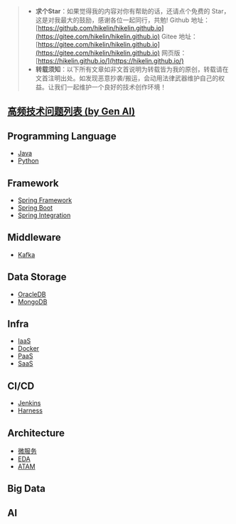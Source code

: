 > - **求个Star**：如果觉得我的内容对你有帮助的话，还请点个免费的 Star，这是对我最大的鼓励，感谢各位一起同行，共勉! Github 地址：[https://github.com/hikelin/hikelin.github.io](https://gitee.com/hikelin/hikelin.github.io)  Gitee 地址：[https://gitee.com/hikelin/hikelin.github.io](https://gitee.com/hikelin/hikelin.github.io) 网页版： [https://hikelin.github.io/](https://hikelin.github.io/)
> - **转载须知**：以下所有文章如非文首说明为转载皆为我的原创，转载请在文首注明出处。如发现恶意抄袭/搬运，会动用法律武器维护自己的权益。让我们一起维护一个良好的技术创作环境！

## [高频技术问题列表 (by Gen AI)](./docs/ai-gen)

## Programming Language

- [Java](./docs/programming/java)
- [Python](./docs/programming/python)

## Framework

- [Spring Framework](./docs/framework/spring-framework/mind-map/spring_framework.drawio.html)
- [Spring Boot](./docs/framework/spring-boot/mind-map/spring_boot.drawio.html)
- [Spring Integration](./docs/framework/spring-boot/mind-map/spring_integration.drawio.html)

## Middleware

- [Kafka](./docs/middleware/kafka)

## Data Storage

- [OracleDB](./docs/data-storage/OracleDB/mind-map/oracle_db.drawio.html)
- [MongoDB](./docs/data-storage/MongoDB/mind-map/mongo_db.drawio.html)

## Infra

- [IaaS](./docs/infra/iaas)
- [Docker](./docs/infra/docker)
- [PaaS](./docs/infra/paas)
- [SaaS](./docs/infra/saas)

## CI/CD

- [Jenkins](./docs/ci-cd/jenkins)
- [Harness](./docs/ci-cd/harness)

## Architecture

- [微服务](./docs/architecture/microservice)
- [EDA](./docs/architecture/eda)
- [ATAM](./docs/architecture/atam)

## Big Data

## AI

